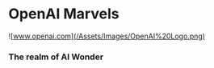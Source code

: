# OpenAI Marvels
![www.openai.com](/Assets/Images/OpenAI%20Logo.png)
### The realm of AI Wonder




